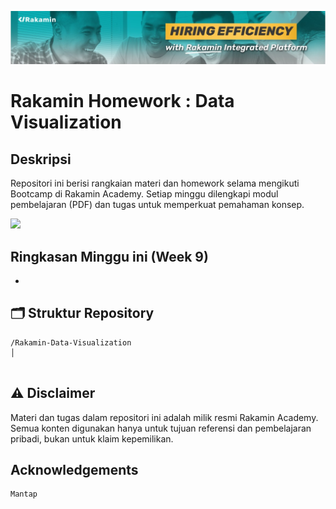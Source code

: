 [![banner1](rakaminacademy_cover.jpg)](https://www.rakamin.com/)

# Rakamin Homework : Data Visualization

## Deskripsi

Repositori ini berisi rangkaian materi dan homework selama mengikuti Bootcamp di Rakamin Academy. Setiap minggu dilengkapi modul pembelajaran (PDF) dan tugas untuk memperkuat pemahaman konsep.

<img src="https://user-images.githubusercontent.com/74038190/212284100-561aa473-3905-4a80-b561-0d28506553ee.gif" width="900">

## Ringkasan Minggu ini (Week 9)
- 
## 🗂️ Struktur Repository

```
/Rakamin-Data-Visualization
│


```
## ⚠️ Disclaimer

Materi dan tugas dalam repositori ini adalah milik resmi Rakamin Academy. Semua konten digunakan hanya untuk tujuan referensi dan pembelajaran pribadi, bukan untuk klaim kepemilikan.

## Acknowledgements

```
Mantap
```